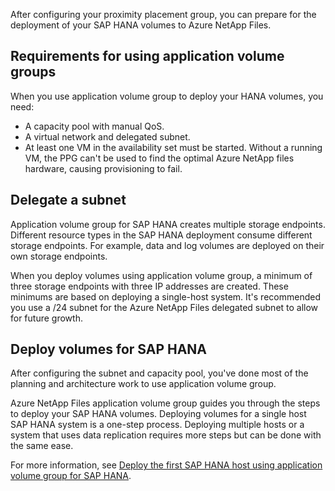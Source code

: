 After configuring your proximity placement group, you can prepare for the deployment of your SAP HANA volumes to Azure NetApp Files.

## Requirements for using application volume groups

When you use application volume group to deploy your HANA volumes, you need:

* A capacity pool with manual QoS.
* A virtual network and delegated subnet.
* At least one VM in the availability set must be started. Without a running VM, the PPG can't be used to find the optimal Azure NetApp files hardware, causing provisioning to fail.

## Delegate a subnet

Application volume group for SAP HANA creates multiple storage endpoints. Different resource types in the SAP HANA deployment consume different storage endpoints. For example, data and log volumes are deployed on their own storage endpoints.

When you deploy volumes using application volume group, a minimum of three storage endpoints with three IP addresses are created. These minimums are based on deploying a single-host system. It's recommended you use a /24 subnet for the Azure NetApp Files delegated subnet to allow for future growth.

## Deploy volumes for SAP HANA

After configuring the subnet and capacity pool, you've done most of the planning and architecture work to use application volume group.

Azure NetApp Files application volume group guides you through the steps to deploy your SAP HANA volumes. Deploying volumes for a single host SAP HANA system is a one-step process. Deploying multiple hosts or a system that uses data replication requires more steps but can be done with the same ease.

For more information, see [Deploy the first SAP HANA host using application volume group for SAP HANA](/azure/azure-netapp-files/application-volume-group-deploy-first-host).
